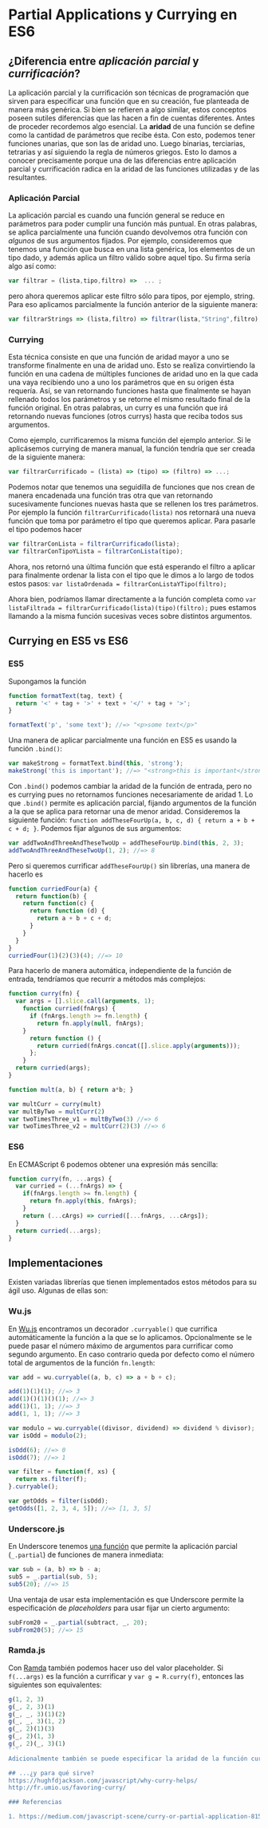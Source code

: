﻿# Partial Applications y Currying en ES6

## ¿Diferencia entre *aplicación parcial* y *currificación*? 

La aplicación parcial y la currificación son técnicas de programación que sirven para especificar una función que en su creación, fue planteada de manera más genérica. Si bien se refieren a algo similar, estos conceptos poseen sutiles diferencias que las hacen a fin de cuentas diferentes.
Antes de proceder recordemos algo esencial. La **aridad** de una función se define como la cantidad de parámetros que recibe ésta. Con esto, podemos tener funciones unarias, que son las de aridad uno. Luego binarias, terciarias, tetrarias y así siguiendo la regla de números griegos. Esto lo damos a conocer precisamente porque una de las diferencias entre aplicación parcial y currificación radica en la aridad de las funciones utilizadas y de las resultantes.

### Aplicación Parcial

La aplicación parcial es cuando una función general se reduce en parámetros para poder cumplir una función más puntual. En otras palabras, se aplica parcialmente una función cuando devolvemos otra función con *algunos* de sus argumentos fijados. Por ejemplo, consideremos que tenemos una función que busca en una lista genérica, los elementos de un tipo dado, y además aplica un filtro válido sobre aquel tipo. Su firma sería algo así como:
```JavaScript
var filtrar = (lista,tipo,filtro) =>  ... ;
```
pero ahora queremos aplicar este filtro sólo para tipos, por ejemplo, string. Para eso aplicamos parcialmente la función anterior de la siguiente manera:
```JavaScript
var filtrarStrings => (lista,filtro) => filtrar(lista,"String",filtro);
```
<!--- Ahora bien, si se fijan, en el ejemplo dado arriba, utilizamos notación con funciones lambda, al estilo de ES6. Era posible antes en ES5 hacer lo mismo, pero requería un código más engorroso y verboso que el puesto acá arriba, que es limpio y fácil de leer.
En la sección de más abajo mostraremos una comparativa de cómo se realizaba esto en antaño con ES6. --->

### Currying
<!--- Ahora por otra parte, tenemos la currificación, o currying. --->
Esta técnica consiste en que una función de aridad mayor a uno se transforme finalmente en una de aridad uno. Esto se realiza convirtiendo la función en una cadena de múltiples funciones de aridad uno en la que cada una vaya recibiendo uno a uno los parámetros que en su origen ésta requería. Así, se van retornando funciones hasta que finalmente se hayan rellenado todos los parámetros y se retorne el mismo resultado final de la función original. En otras palabras, un curry es una función que irá retornando nuevas funciones (otros currys) hasta que reciba todos sus argumentos.
<!--- Con explicaciones es cierto que suena  complicado y confuso, e incluso de cierta manera igual que lo que vimos en la sección anterior, pero  aquí dejamos un ejemplo: --->
Como ejemplo, currificaremos la misma función del ejemplo anterior. Si le aplicásemos currying de manera manual, la función tendría que ser creada de la siguiente manera:
<!--- Primero, la volveremos a mostrar de manera tradicional:
var filtrar = (lista,tipo,filtro) => {...}; --->
```JavaScript
var filtrarCurrificado = (lista) => (tipo) => (filtro) => ...;
```
Podemos notar que tenemos una seguidilla de funciones que nos crean de manera encadenada una función tras otra que van retornando sucesivamente funciones nuevas hasta que se rellenen los tres parámetros. Por ejemplo la función `filtrarCurrificado(lista)` nos retornará una nueva función que toma por parámetro el tipo que queremos aplicar. Para pasarle el tipo podemos hacer
```JavaScript
var filtrarConLista = filtrarCurrificado(lista);
var filtrarConTipoYLista = filtrarConLista(tipo);
```
Ahora, nos retornó una última función que está esperando el filtro a aplicar para finalmente ordenar la lista con el tipo que le dimos a lo largo de todos estos pasos: `var listaOrdenada = filtrarConListaYTipo(filtro);`

Ahora bien, podríamos llamar directamente a la función completa como `var listaFiltrada = filtrarCurrificado(lista)(tipo)(filtro);` pues estamos llamando a la misma función sucesivas veces sobre distintos argumentos.
<!---Parece engorroso a simplemente vista, pero si uno crea una función desde el principio, no es necesario tampoco hacer todos estos pasos, si uno no desea crear cada uno de los, llámese subfiltros. por ejemplo, podríamos llamar directamente a la función completa. Tan sólo que donde sabemos que la primera retorna una función, la segunda ídem, y ya la tercera nos retorna la lista, pues, tenemos que entregarle a cada una de ellas su parámetro de manera separada a los demás, miren:
var listaFiltrada = filtrarCurrificado(lista)(tipo)(filtro);
Y listo.
Ahora bien, si lo notan, nosotros realizamos el currying, digamos que de izquierda a derecha. Dejando como el primer parámetro a rellenar el de más a la izquierda (lista) y como parámetro de la funsión final el de más a la derecha, (filtro). Esto no es necesario así,  uno puede crear una función currificada tanto de izquierda a derecha, o de derecha izquierda. Es más, más adelante mostraremos librerías que siguen funcionando en ES6, que son capaces de realizar estas currificaciones de manera automática para nosotros, dejándonos de manera cómoda, funciones currificadas y listas para especificar.--->


## Currying en ES5 vs ES6
<!--- Lo que dice acá por ejemplo: https://gist.github.com/ryanseddon/7330082 --->
### ES5
Supongamos la función
```JavaScript
function formatText(tag, text) {
  return '<' + tag + '>' + text + '</' + tag + '>';
}

formatText('p', 'some text'); //=> "<p>some text</p>"
```
Una manera de aplicar parcialmente una función en ES5 es usando la función `.bind()`:
```JavaScript
var makeStrong = formatText.bind(this, 'strong');
makeStrong('this is important'); //=> "<strong>this is important</strong>"
```
Con `.bind()` podemos cambiar la aridad de la función de entrada, pero no es currying pues no retornamos funciones necesariamente de aridad 1. Lo que `.bind()` permite es aplicación parcial, fijando argumentos de la función a la que se aplica para retornar una de menor aridad. Consideremos la siguiente función: `function addTheseFourUp(a, b, c, d) { return a + b + c + d; }`. Podemos fijar algunos de sus argumentos:
```Javascript
var addTwoAndThreeAndTheseTwoUp = addTheseFourUp.bind(this, 2, 3);
addTwoAndThreeAndTheseTwoUp(1, 2); //=> 8
```
Pero si queremos currificar `addTheseFourUp()` sin librerías, una manera de hacerlo es
```Javascript
function curriedFour(a) {
  return function(b) {
    return function(c) {
      return function (d) {
        return a + b + c + d;
      }
    }
  }
}
curriedFour(1)(2)(3)(4); //=> 10
```

Para hacerlo de manera automática, independiente de la función de entrada, tendríamos que recurrir a métodos más complejos:
```JavaScript
function curry(fn) {
  var args = [].slice.call(arguments, 1);
    function curried(fnArgs) {
      if (fnArgs.length >= fn.length) {
        return fn.apply(null, fnArgs);
    }
      return function () {
        return curried(fnArgs.concat([].slice.apply(arguments)));
      };
    }
  return curried(args);
}

function mult(a, b) { return a*b; }

var multCurr = curry(mult)
var multByTwo = multCurr(2)
var twoTimesThree_v1 = multByTwo(3) //=> 6
var twoTimesThree_v2 = multCurr(2)(3) //=> 6
```

### ES6
En ECMAScript 6 podemos obtener una expresión más sencilla: 
```Javascript
function curry(fn, ...args) {
  var curried = (...fnArgs) => {
    if(fnArgs.length >= fn.length) {
      return fn.apply(this, fnArgs);
    }
    return (...cArgs) => curried([...fnArgs, ...cArgs]);
  }
  return curried(...args);
}
```

## Implementaciones

Existen variadas librerías que tienen implementados estos métodos para su ágil uso. Algunas de ellas son:

### Wu.js
En [Wu.js](https://fitzgen.github.io/wu.js/#curryable) encontramos un decorador `.curryable()` que currifica automáticamente la función a la que se lo aplicamos. Opcionalmente se le puede pasar el número máximo de argumentos para currificar como segundo argumento. En caso contrario queda por defecto como el número total de argumentos de la función `fn.length`:
```Javascript
var add = wu.curryable((a, b, c) => a + b + c);

add(1)(1)(1); //=> 3
add(1)()(1)()(1); //=> 3
add(1)(1, 1); //=> 3
add(1, 1, 1); //=> 3
```

```Javascript
var modulo = wu.curryable((divisor, dividend) => dividend % divisor);
var isOdd = modulo(2);

isOdd(6); //=> 0
isOdd(7); //=> 1

var filter = function(f, xs) {
  return xs.filter(f);
}.curryable();

var getOdds = filter(isOdd);
getOdds([1, 2, 3, 4, 5]); //=> [1, 3, 5]
```

### Underscore.js
En Underscore tenemos [una función](http://underscorejs.org/#partial) que permite la aplicación parcial (`_.partial`) de funciones de manera inmediata:
```JavaScript
var sub = (a, b) => b - a;
sub5 = _.partial(sub, 5);
sub5(20); //=> 15
```
Una ventaja de usar esta implementación es que Underscore permite la especificación de *placeholders* para usar fijar un cierto argumento:
```Javascript
subFrom20 = _.partial(subtract, _, 20);
subFrom20(5); //=> 15
```

### Ramda.js
Con [Ramda](http://ramdajs.com/docs/#curry) también podemos hacer uso del valor placeholder. Si `f(...args)` es la función a currificar y `var g = R.curry(f)`, entonces las siguientes son equivalentes:
````Javascript
g(1, 2, 3)
g(_, 2, 3)(1)
g(_, _, 3)(1)(2)
g(_, _, 3)(1, 2)
g(_, 2)(1)(3)
g(_, 2)(1, 3)
g(_, 2)(_, 3)(1)
```
Adicionalmente también se puede especificar la aridad de la función currificada al igual que en Wu, con la función `R.curryN(fn.length, fn)`.

## ...¿y para qué sirve?
https://hughfdjackson.com/javascript/why-curry-helps/
http://fr.umio.us/favoring-curry/

### Referencias

1. https://medium.com/javascript-scene/curry-or-partial-application-8150044c78b8#.fai0znu0q


